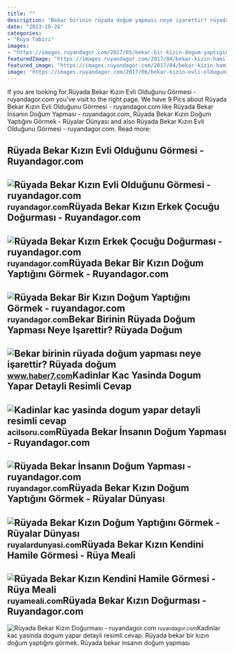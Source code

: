 ```yaml
---
title: ""
description: "Bekar birinin rüyada doğum yapması neye işarettir? rüyada doğum"
date: "2023-10-26"
categories:
- "Ruya Tabiri"
images:
- "https://images.ruyandagor.com/2017/05/bekar-bir-kizin-dogum-yaptigini-gormek-1541.jpg"
featuredImage: "https://images.ruyandagor.com/2017/04/bekar-kizin-hamile-olmasi-2009.jpg"
featured_image: "https://images.ruyandagor.com/2017/04/bekar-kizin-hamile-olmasi-2009.jpg"
image: "https://images.ruyandagor.com/2017/06/bekar-kizin-evli-oldugunu-gormesi-2250.jpg"
---
```


If you are looking for Rüyada Bekar Kızın Evli Olduğunu Görmesi - ruyandagor.com you've visit to the right page. We have 9 Pics about Rüyada Bekar Kızın Evli Olduğunu Görmesi - ruyandagor.com like Rüyada Bekar İnsanın Doğum Yapması - ruyandagor.com, Rüyada Bekar Kızın Doğum Yaptığını Görmek - Rüyalar Dünyası and also Rüyada Bekar Kızın Evli Olduğunu Görmesi - ruyandagor.com. Read more:

Rüyada Bekar Kızın Evli Olduğunu Görmesi - Ruyandagor.com
---------------------------------------------------------

 ![Rüyada Bekar Kızın Evli Olduğunu Görmesi - ruyandagor.com](https://images.ruyandagor.com/2017/06/bekar-kizin-evli-oldugunu-gormesi-2250.jpg) <small>ruyandagor.com</small>Rüyada Bekar Kızın Erkek Çocuğu Doğurması - Ruyandagor.com
----------------------------------------------------------

 ![Rüyada Bekar Kızın Erkek Çocuğu Doğurması - ruyandagor.com](https://images.ruyandagor.com/2017/04/bekar-kizin-erkek-cocugu-dogurmasi-1149.jpg) <small>ruyandagor.com</small>Rüyada Bekar Bir Kızın Doğum Yaptığını Görmek - Ruyandagor.com
--------------------------------------------------------------

 ![Rüyada Bekar Bir Kızın Doğum Yaptığını Görmek - ruyandagor.com](https://images.ruyandagor.com/2017/05/bekar-bir-kizin-dogum-yaptigini-gormek-1541.jpg) <small>ruyandagor.com</small>Bekar Birinin Rüyada Doğum Yapması Neye Işarettir? Rüyada Doğum
---------------------------------------------------------------

 ![Bekar birinin rüyada doğum yapması neye işarettir? Rüyada doğum](https://i20.haber7.net/resize/1280x720/haber/haber7/photos/2021/36/bekar_birinin_ruyada_dogum_yapmasi_neye_isarettir_ruyada_dogum_yapmak_kotuye_mi_yorulur_1631000632_0356.jpg) <small>www.haber7.com</small>Kadinlar Kac Yasinda Dogum Yapar Detayli Resimli Cevap
------------------------------------------------------

 ![Kadinlar kac yasinda dogum yapar detayli resimli cevap](https://www.acilsoru.com/up/cevap/2769/en-erken-kac-yasinda-dogum-yapilir.jpg) <small>acilsoru.com</small>Rüyada Bekar İnsanın Doğum Yapması - Ruyandagor.com
---------------------------------------------------

 ![Rüyada Bekar İnsanın Doğum Yapması - ruyandagor.com](https://images.ruyandagor.com/2017/05/bekar-insanin-dogum-yapmasi-1522.jpg) <small>ruyandagor.com</small>Rüyada Bekar Kızın Doğum Yaptığını Görmek - Rüyalar Dünyası
-----------------------------------------------------------

 ![Rüyada Bekar Kızın Doğum Yaptığını Görmek - Rüyalar Dünyası](http://ruyalardunyasi.com/wp-content/uploads/2019/05/hastanede-bekar-kizin-dogum-yaptigini-gormek.jpg) <small>ruyalardunyasi.com</small>Rüyada Bekar Kızın Kendini Hamile Görmesi - Rüya Meali
------------------------------------------------------

 ![Rüyada Bekar Kızın Kendini Hamile Görmesi - Rüya Meali](http://ruyameali.com/wp-content/uploads/2025/09/Rüyada-Bekar-Kızın-Kendini-Hamile-Görmesi.jpg) <small>ruyameali.com</small>Rüyada Bekar Kızın Doğurması - Ruyandagor.com
---------------------------------------------

 ![Rüyada Bekar Kızın Doğurması - ruyandagor.com](https://images.ruyandagor.com/2017/04/bekar-kizin-hamile-olmasi-2009.jpg) <small>ruyandagor.com</small>Kadinlar kac yasinda dogum yapar detayli resimli cevap. Rüyada bekar bir kızın doğum yaptığını görmek. Rüyada bekar i̇nsanın doğum yapması
